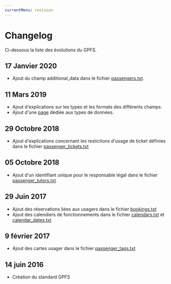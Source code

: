 ```yaml
---
currentMenu: revision
---
```


# Changelog

Ci-dessous la liste des évolutions du GPFS.

## 17 Janvier 2020

* Ajout du champ additional_data dans le fichier [passengers.txt](passengers.txt.html).

## 11 Mars 2019

* Ajout d'explications sur les types et les formats des différents champs.
* Ajout d'une [page](types.html) dédiée aux types de données.

## 29 Octobre 2018

* Ajout d'explications concernant les restictions d'usage de ticket définies dans le fichier [passenger_tickets.txt](passenger_tickets.txt.html)

## 05 Octobre 2018

* Ajout d'un identifiant unique pour le responsable légal dans le fichier [passenger_tutors.txt](passenger_tutors.txt.html)

## 29 Juin 2017

* Ajout des réservations liées aux usagers dans le fichier [bookings.txt](bookings.txt.html)
* Ajout des calendiers de fonctionnements dans le fichier [calendars.txt](calendars.txt.html) et [calendar_dates.txt](calendar_dates.txt.html)

## 9 février 2017

* Ajout des cartes usager dans le fichier [passenger_tags.txt](passenger_tags.txt.html)

## 14 juin 2016

* Création du standard GPFS
